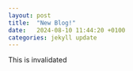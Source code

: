 ```yaml
---
layout: post
title:  "New Blog!"
date:   2024-08-10 11:44:20 +0100
categories: jekyll update
---
```

This is invalidated

